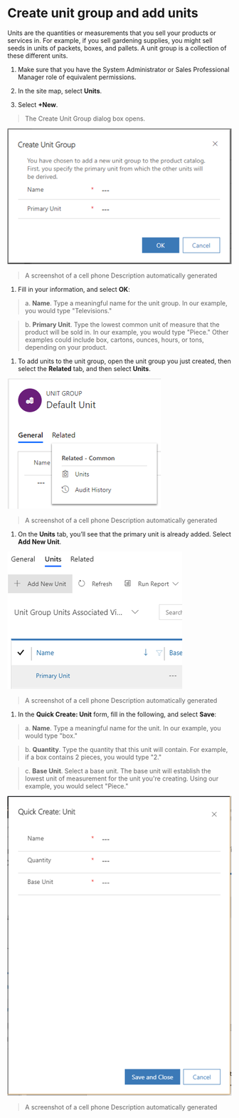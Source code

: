 Create unit group and add units
===============================

Units are the quantities or measurements that you sell your products or services
in. For example, if you sell gardening supplies, you might sell seeds in units
of packets, boxes, and pallets. A unit group is a collection of these different
units.

1.  Make sure that you have the System Administrator or Sales Professional
    Manager role of equivalent permissions.

2.  In the site map, select **Units**.

3.  Select **+New**.

>   The Create Unit Group dialog box opens.

![](media/f1943840be810d1b2b7d7b3f9ed59ccc.png)

>   A screenshot of a cell phone Description automatically generated

1.  Fill in your information, and select **OK**:

>   a. **Name**. Type a meaningful name for the unit group. In our example, you
>   would type "Televisions."

>   b. **Primary Unit**. Type the lowest common unit of measure that the product
>   will be sold in. In our example, you would type "Piece." Other examples
>   could include box, cartons, ounces, hours, or tons, depending on your
>   product.

1.  To add units to the unit group, open the unit group you just created, then
    select the **Related** tab, and then select **Units**.

![](media/9539045f057e7108df452522432ff197.png)

>   A screenshot of a cell phone Description automatically generated

1.  On the **Units** tab, you’ll see that the primary unit is already added.
    Select **Add New Unit**.

![](media/6541d1d81c3f0487c4f19aeda7ec41d8.png)

>   A screenshot of a cell phone Description automatically generated

1.  In the **Quick Create: Unit** form, fill in the following, and select
    **Save**:

>   a. **Name**. Type a meaningful name for the unit. In our example, you would
>   type "box."

>   b. **Quantity**. Type the quantity that this unit will contain. For example,
>   if a box contains 2 pieces, you would type "2."

>   c. **Base Unit**. Select a base unit. The base unit will establish the
>   lowest unit of measurement for the unit you're creating. Using our example,
>   you would select "Piece."

![](media/215be9d11391bf85ccdfeed1588d2cdb.png)

>   A screenshot of a cell phone Description automatically generated
